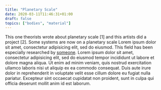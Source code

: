 ```yaml
---
title: "Planetary Scale"
date: 2020-03-11T11:46:31+01:00
draft: false
topics: ["bodies", "material"]
---
```


This one theorists wrote about planetary scale [1] and this artists did a project [2].
Some systems are now on a planetary scale Lorem ipsum dolor sit amet, consectetur adipisicing elit, sed do eiusmod.
This field has been especially researched by [someone](http://paul-heinicker.com). Lorem ipsum dolor sit amet, consectetur adipisicing elit, sed do eiusmod
tempor incididunt ut labore et dolore magna aliqua. Ut enim ad minim veniam,
quis nostrud exercitation ullamco laboris nisi ut aliquip ex ea commodo
consequat. Duis aute irure dolor in reprehenderit in voluptate velit esse
cillum dolore eu fugiat nulla pariatur. Excepteur sint occaecat cupidatat non
proident, sunt in culpa qui officia deserunt mollit anim id est laborum.
